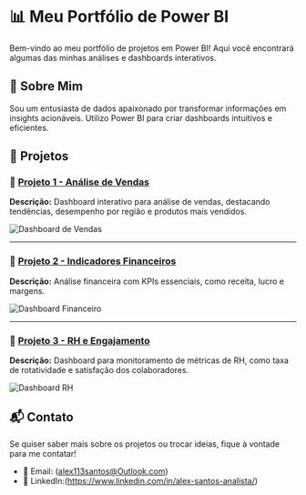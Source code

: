 # 📊 Meu Portfólio de Power BI

Bem-vindo ao meu portfólio de projetos em Power BI! Aqui você encontrará algumas das minhas análises e dashboards interativos.

## 🚀 Sobre Mim
Sou um entusiasta de dados apaixonado por transformar informações em insights acionáveis. Utilizo Power BI para criar dashboards intuitivos e eficientes.

## 📂 Projetos

### 📌 [Projeto 1 - Análise de Vendas](./projeto1/)
**Descrição:** Dashboard interativo para análise de vendas, destacando tendências, desempenho por região e produtos mais vendidos.

![Dashboard de Vendas](./projeto1/captura.png)

---

### 📌 [Projeto 2 - Indicadores Financeiros](./projeto2/)
**Descrição:** Análise financeira com KPIs essenciais, como receita, lucro e margens.

![Dashboard Financeiro](./projeto2/captura.png)

---

### 📌 [Projeto 3 - RH e Engajamento](./projeto3/)
**Descrição:** Dashboard para monitoramento de métricas de RH, como taxa de rotatividade e satisfação dos colaboradores.

![Dashboard RH](./projeto3/captura.png)

## 📬 Contato
Se quiser saber mais sobre os projetos ou trocar ideias, fique à vontade para me contatar!

- 📧 Email: (alex113santos@Outlook.com)
- 🔗 LinkedIn:(https://www.linkedin.com/in/alex-santos-analista/)
